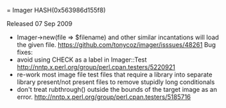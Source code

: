 = Imager HASH(0x563986d155f8)

Released 07 Sep 2009

- Imager->new(file => $filename) and other similar incantations will load the given file. https://github.com/tonycoz/imager/isssues/48261 Bug fixes: 
- avoid using CHECK as a label in Imager::Test http://nntp.x.perl.org/group/perl.cpan.testers/5220921 
- re-work most image file test files that require a library into separate library present/not present files to remove stupidly long conditionals 
- don't treat rubthrough() outside the bounds of the target image as an error. http://nntp.x.perl.org/group/perl.cpan.testers/5185716